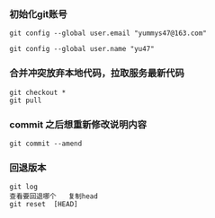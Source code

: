 ### 初始化git账号

```git
git config --global user.email "yummys47@163.com"

git config --global user.name "yu47"
```

### 合并冲突放弃本地代码，拉取服务最新代码

```
git checkout *
git pull
```

### commit 之后想重新修改说明内容

```
git commit --amend
```

### 回退版本

```
git log
查看要回退哪个   复制head
git reset  [HEAD] 
```

